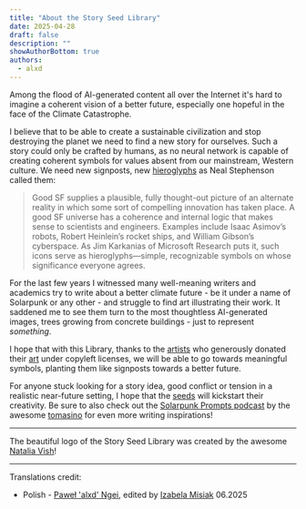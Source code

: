 ```yaml
---
title: "About the Story Seed Library"
date: 2025-04-28
draft: false
description: ""
showAuthorBottom: true
authors:
  - alxd
---
```


Among the flood of AI-generated content all over the Internet it's hard to imagine a coherent vision of a better future, especially one hopeful in the face of the Climate Catastrophe.

I believe that to be able to create a sustainable civilization and stop destroying the planet we need to find a new story for ourselves. Such a story could only be crafted by humans, as no neural network is capable of creating coherent symbols for values absent from our mainstream, Western culture. We need new signposts, new [hieroglyphs](https://web.archive.org/web/20120410060017/http://www.worldpolicy.org/journal/fall2011/innovation-starvation) as Neal Stephenson called them:

> Good SF supplies a plausible, fully thought-out picture of an alternate reality in which some sort of compelling innovation has taken place. A good SF universe has a coherence and internal logic that makes sense to scientists and engineers. Examples include Isaac Asimov’s robots, Robert Heinlein’s rocket ships, and William Gibson’s cyberspace. As Jim Karkanias of Microsoft Research puts it, such icons serve as hieroglyphs—simple, recognizable symbols on whose significance everyone agrees.

For the last few years I witnessed many well-meaning writers and academics try to write about a better climate future - be it under a name of Solarpunk or any other - and struggle to find art illustrating their work. It saddened me to see them turn to the most thoughtless AI-generated images, trees growing from concrete buildings - just to represent _something_.

I hope that with this Library, thanks to the [artists](/authors/) who generously donated their [art](/art/) under copyleft licenses, we will be able to go towards meaningful symbols, planting them like signposts towards a better future.

For anyone stuck looking for a story idea, good conflict or tension in a realistic near-future setting, I hope that the [seeds](/seeds/) will kickstart their creativity. Be sure to also check out the [Solarpunk Prompts podcast](https://podcast.tomasino.org/@SolarpunkPrompts) by the awesome [tomasino](https://tomasino.org/) for even more writing inspirations!

---

The beautiful logo of the Story Seed Library was created by the awesome [Natalia Vish](https://mas.to/@karafuto)!

---

Translations credit:

- Polish - [Paweł 'alxd' Ngei](/authors/alxd), edited by [Izabela Misiak](https://mastodon.social/@izabelamisiak) 06.2025